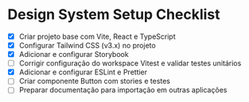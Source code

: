 # Design System Setup Checklist

- [x] Criar projeto base com Vite, React e TypeScript
- [x] Configurar Tailwind CSS (v3.x) no projeto
- [x] Adicionar e configurar Storybook
- [ ] Corrigir configuração do workspace Vitest e validar testes unitários
- [x] Adicionar e configurar ESLint e Prettier
- [ ] Criar componente Button com stories e testes
- [ ] Preparar documentação para importação em outras aplicações
